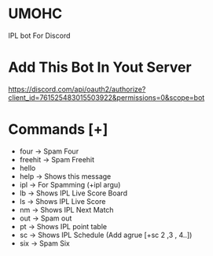 # UMOHC
IPL bot For Discord
# Add This Bot In Yout Server
https://discord.com/api/oauth2/authorize?client_id=761525483015503922&permissions=0&scope=bot

# Commands [+]
 * four    -> Spam Four
 * freehit -> Spam Freehit
 * hello   
 * help   -> Shows this message
 * ipl    -> For Spamming (+ipl argu)
 * lb     -> Shows IPL Live Score Board
 * ls     -> Shows IPL Live Score
 * nm     -> Shows IPL Next Match
 * out    -> Spam out
 * pt     -> Shows IPL point table
 * sc     -> Shows IPL Schedule (Add agrue [+sc 2 ,3 , 4..])
 * six    -> Spam Six
 
